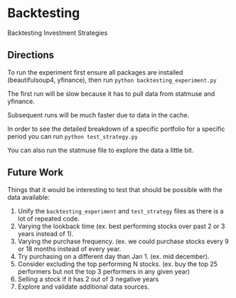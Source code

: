 # Backtesting
Backtesting Investment Strategies

## Directions

To run the experiment first ensure all packages are installed (beautifulsoup4, yfinance), then run `python backtesting_experiment.py`

The first run will be slow because it has to pull data from statmuse and yfinance.

Subsequent runs will be much faster due to data in the cache.

In order to see the detailed breakdown of a specific portfolio for a specific period you can run `python test_strategy.py`

You can also run the statmuse file to explore the data a little bit.

## Future Work

Things that it would be interesting to test that should be possible with the data available:
1. Unify the `backtesting_experiment` and `test_strategy` files as there is a lot of repeated code.
2. Varying the lookback time (ex. best performing stocks over past 2 or 3 years instead of 1).
3. Varying the purchase frequency. (ex. we could purchase stocks every 9 or 18 months instead of every year.
4. Try purchasing on a different day than Jan 1. (ex. mid december).
5. Consider excluding the top performing N stocks. (ex. buy the top 25 performers but not the top 3 performers in any given year)
6. Selling a stock if it has 2 out of 3 negative years
7. Explore and validate additional data sources.
